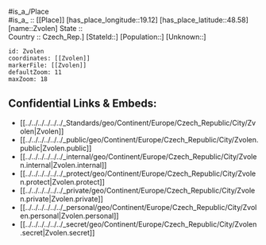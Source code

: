 ﻿---
location: [48.58,19.12] 
mapzoom: [7,12] 
mapmarker: city 
type: City
tags:
- geo/City


SpocWebEntityId: 35857
isDeleted: false
confidential: public

---
#is_a_/Place  
#is_a_ :: [[Place]] 
[has_place_longitude::19.12] 
[has_place_latitude::48.58] 
[name::Zvolen] 
State ::  
Country :: Czech_Rep.] 
[StateId::] 
[Population::] 
[Unknown::] 


```leaflet
id: Zvolen
coordinates: [[Zvolen]] 
markerFile: [[Zvolen]] 
defaultZoom: 11 
maxZoom: 18
```


## Confidential Links & Embeds: 
- [[../../../../../../_Standards/geo/Continent/Europe/Czech_Republic/City/Zvolen|Zvolen]] 
- [[../../../../../../_public/geo/Continent/Europe/Czech_Republic/City/Zvolen.public|Zvolen.public]] 
- [[../../../../../../_internal/geo/Continent/Europe/Czech_Republic/City/Zvolen.internal|Zvolen.internal]] 
- [[../../../../../../_protect/geo/Continent/Europe/Czech_Republic/City/Zvolen.protect|Zvolen.protect]] 
- [[../../../../../../_private/geo/Continent/Europe/Czech_Republic/City/Zvolen.private|Zvolen.private]] 
- [[../../../../../../_personal/geo/Continent/Europe/Czech_Republic/City/Zvolen.personal|Zvolen.personal]] 
- [[../../../../../../_secret/geo/Continent/Europe/Czech_Republic/City/Zvolen.secret|Zvolen.secret]] 
